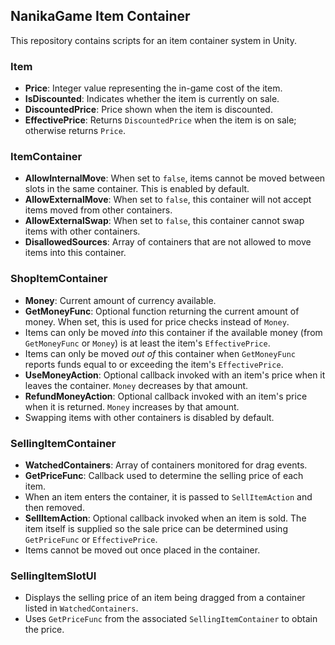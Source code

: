 ## NanikaGame Item Container

This repository contains scripts for an item container system in Unity.

### Item

- **Price**: Integer value representing the in-game cost of the item.
- **IsDiscounted**: Indicates whether the item is currently on sale.
- **DiscountedPrice**: Price shown when the item is discounted.
- **EffectivePrice**: Returns `DiscountedPrice` when the item is on sale;
  otherwise returns `Price`.

### ItemContainer

- **AllowInternalMove**: When set to `false`, items cannot be moved between slots in the same container. This is enabled by default.
- **AllowExternalMove**: When set to `false`, this container will not accept
  items moved from other containers.
- **AllowExternalSwap**: When set to `false`, this container cannot swap items
  with other containers.
- **DisallowedSources**: Array of containers that are not allowed to move items
  into this container.

### ShopItemContainer

- **Money**: Current amount of currency available.
- **GetMoneyFunc**: Optional function returning the current amount of money. When set, this is used for price checks instead of `Money`.
- Items can only be moved *into* this container if the available money (from `GetMoneyFunc` or `Money`) is at least the item's `EffectivePrice`.
- Items can only be moved *out of* this container when `GetMoneyFunc` reports funds equal to or exceeding the item's `EffectivePrice`.
- **UseMoneyAction**: Optional callback invoked with an item's price when it leaves the container. `Money` decreases by that amount.
- **RefundMoneyAction**: Optional callback invoked with an item's price when it is returned.
  `Money` increases by that amount.
- Swapping items with other containers is disabled by default.

### SellingItemContainer

- **WatchedContainers**: Array of containers monitored for drag events.
- **GetPriceFunc**: Callback used to determine the selling price of each item.
- When an item enters the container, it is passed to `SellItemAction` and then removed.
- **SellItemAction**: Optional callback invoked when an item is sold. The item itself is supplied so the sale price can be determined using `GetPriceFunc` or `EffectivePrice`.
- Items cannot be moved out once placed in the container.

### SellingItemSlotUI

- Displays the selling price of an item being dragged from a container listed in `WatchedContainers`.
- Uses `GetPriceFunc` from the associated <code>SellingItemContainer</code> to obtain the price.
